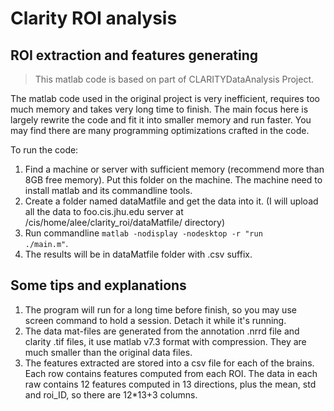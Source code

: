 # Clarity ROI analysis

## ROI extraction and features generating

> This matlab code is based on part of CLARITYDataAnalysis Project.

The matlab code used in the original project is very inefficient, requires too much memory and takes very long time to finish. 
The main focus here is largely rewrite the code and fit it into smaller memory and run faster. 
You may find there are many programming optimizations crafted in the code.

To run the code:

1. Find a machine or server with sufficient memory (recommend more than 8GB free memory). Put this folder on the machine. The machine need to install matlab and its commandline tools.
2. Create a folder named dataMatfile and get the data into it. (I will upload all the data to foo.cis.jhu.edu server at /cis/home/alee/clarity_roi/dataMatfile/ directory)
3. Run commandline <code>matlab -nodisplay -nodesktop -r "run ./main.m"</code>.
4. The results will be in dataMatfile folder with .csv suffix.

## Some tips and explanations

1. The program will run for a long time before finish, so you may use screen command to hold a session. Detach it while it's running.
2. The data mat-files are generated from the annotation .nrrd file and clarity .tif files, it use matlab v7.3 format with compression. They are much smaller than the original data files.
3. The features extracted are stored into a csv file for each of the brains. Each row contains features computed from each ROI. The data in each raw contains 12 features computed in 13 directions, plus the mean, std and roi_ID, so there are 12*13+3 columns.
